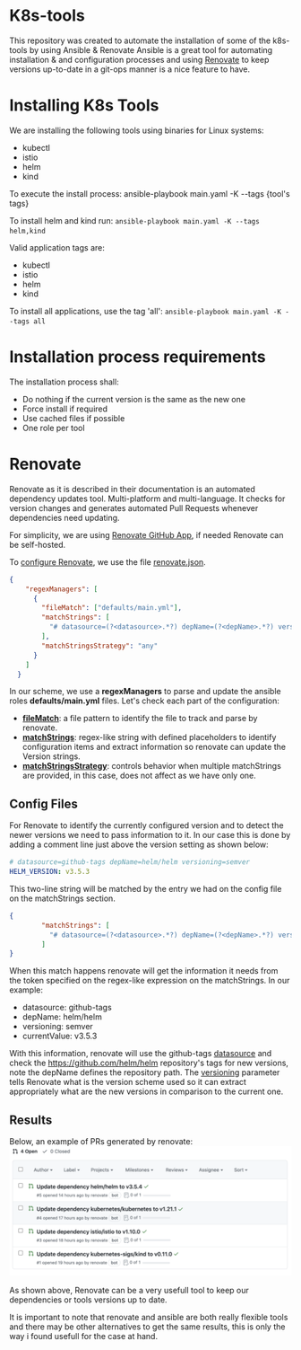 # K8s-tools
This repository was created to automate the installation of some of the k8s-tools by using Ansible & Renovate
Ansible is a great tool for automating installation & and configuration processes and using [Renovate](https://github.com/renovatebot/) to keep versions up-to-date in a git-ops manner is a nice feature to have.

# Installing K8s Tools
We are installing the following tools using binaries for Linux systems:
- kubectl
- istio
- helm
- kind

To execute the install process:
ansible-playbook main.yaml -K --tags {tool's tags}

To install helm and kind run:
```ansible-playbook main.yaml -K --tags helm,kind``` 

Valid application tags are:
- kubectl
- istio
- helm
- kind

To install all applications, use the tag 'all':
```ansible-playbook main.yaml -K --tags all``` 

# Installation process requirements
The installation process shall:
- Do nothing if the current version is the same as the new one
- Force install if required
- Use cached files if possible
- One role per tool

# Renovate
Renovate as it is described in their documentation is an automated dependency updates tool. Multi-platform and multi-language.
It checks for version changes and generates automated Pull Requests whenever dependencies need updating.

For simplicity, we are using [Renovate GitHub App](https://docs.renovatebot.com/install-github-app/), if needed Renovate can be self-hosted.

To [configure Renovate](https://docs.renovatebot.com/configuration-options/), we use the file [renovate.json](./renovate.json). 
```json
{
    "regexManagers": [
      {
        "fileMatch": ["defaults/main.yml"],
        "matchStrings": [
          "# datasource=(?<datasource>.*?) depName=(?<depName>.*?) versioning=(?<versioning>.*?)?\\s[A-Z]+_VERSION: (?<currentValue>.*)?\\s"
        ],
        "matchStringsStrategy": "any"
      }
    ]
  }
```
In our scheme, we use a **regexManagers** to parse and update the ansible roles **defaults/main.yml** files. Let's check each part of the configuration:

- **[fileMatch](https://docs.renovatebot.com/configuration-options/#filematch)**: a file pattern to identify the file to track and parse by renovate.
- **[matchStrings](https://docs.renovatebot.com/configuration-options/#matchstrings)**: regex-like string with defined placeholders to identify configuration items and extract information so renovate can update the Version strings.
- **[matchStringsStrategy](https://docs.renovatebot.com/configuration-options/#matchstringsstrategy)**: controls behavior when multiple matchStrings are provided, in this case, does not affect as we have only one.


## Config Files
For Renovate to identify the currently configured version and to detect the newer versions we need to pass information to it. In our case this is done by adding a comment line just above the version setting as shown below:

```yaml
# datasource=github-tags depName=helm/helm versioning=semver
HELM_VERSION: v3.5.3
```

This two-line string will be matched by the entry we had on the config file on the matchStrings section.

```json
{
        "matchStrings": [
          "# datasource=(?<datasource>.*?) depName=(?<depName>.*?) versioning=(?<versioning>.*?)?\\s[A-Z]+_VERSION: (?<currentValue>.*)?\\s"
        ]
}
```
When this match happens renovate will get the information it needs from the token specified on the regex-like expression on the matchStrings. In our example:
- datasource: github-tags
- depName: helm/helm
- versioning: semver
- currentValue: v3.5.3

With this information, renovate will use the github-tags [datasource](https://docs.renovatebot.com/modules/datasource/) and check the https://github.com/helm/helm repository's tags for new versions, note the depName defines the repository path.
The [versioning](https://docs.renovatebot.com/modules/versioning/) parameter tells Renovate what is the version scheme used so it can extract appropriately what are the new versions in comparison to the current one.

## Results
Below, an example of PRs generated by renovate:
![PRs Example](./images/renovate_pr.png "Renovate PRs example")

As shown above, Renovate can be a very usefull tool to keep our dependencies or tools versions up to date.

It is important to note that renovate and ansible are both really flexible tools and there may be other alternatives to get the same results, this is only the way i found usefull for the case at hand.